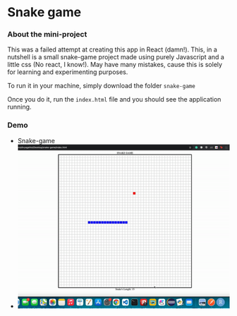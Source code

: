 # Snake game

### About the mini-project

This was a failed attempt at creating this app in React (damn!). This, in a nutshell is a small snake-game project made using purely Javascript and a little css (No react, I know!). May have many mistakes, cause this is solely for learning and experimenting purposes.

To run it in your machine, simply download the folder `snake-game`

Once you do it, run the `index.html` file and you should see the application running.

### Demo
* Snake-game
* ![image](https://github.com/divyagahlot99/React/blob/main/snake-game/snake-game.gif)
